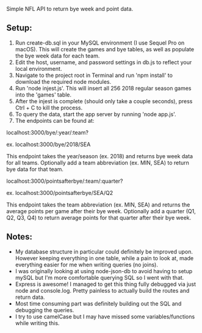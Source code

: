 Simple NFL API to return bye week and point data.

Setup:
------

1. Run create-db.sql in your MySQL environment (I use Sequel Pro on macOS). This will create the games and bye tables, as well as populate the bye week data for each team.
2. Edit the host, username, and password settings in db.js to reflect your local environment.
3. Navigate to the project root in Terminal and run 'npm install' to download the required node modules. 
4. Run 'node injest.js'. This will insert all 256 2018 regular season games into the 'games' table. 
5. After the injest is complete (should only take a couple seconds), press Ctrl + C to kill the process.
6. To query the data, start the app server by running 'node app.js'.
7. The endpoints can be found at:

localhost:3000/bye/:year/:team?

ex. localhost:3000/bye/2018/SEA

This endpoint takes the year/season (ex. 2018) and returns bye week data for all teams. Optionally add a team abbreviation (ex. MIN, SEA) to return bye data for that team.

localhost:3000/pointsafterbye/:team/:quarter?

ex. localhost:3000/pointsafterbye/SEA/Q2

This endpoint takes the team abbreviation (ex. MIN, SEA) and returns the average points per game after their bye week. Optionally add a quarter (Q1, Q2, Q3, Q4) to return average points for that quarter after their bye week. 


Notes:
------

- My database structure in particular could definitely be improved upon. However keeping everything in one table, while a pain to look at, made everything easier for me when writing queries (no joins). 
- I was originally looking at using node-json-db to avoid having to setup mySQL but I'm more comfortable querying SQL so I went with that.
- Express is awesome! I managed to get this thing fully debugged via just node and console.log. Pretty painless to actually build the routes and return data. 
- Most time consuming part was definitely building out the SQL and debugging the queries. 
- I try to use camelCase but I may have missed some variables/functions while writing this. 
